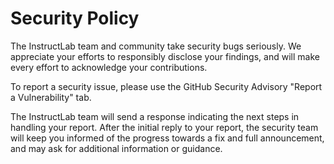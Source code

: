 # Security Policy

The InstructLab team and community take security bugs seriously. We appreciate your efforts to responsibly disclose your findings, and will make every effort to acknowledge your contributions.

To report a security issue, please use the GitHub Security Advisory "Report a Vulnerability" tab.

The InstructLab team will send a response indicating the next steps in handling your report. After the initial reply to your report, the security team will keep you informed of the progress towards a fix and full announcement, and may ask for additional information or guidance.
